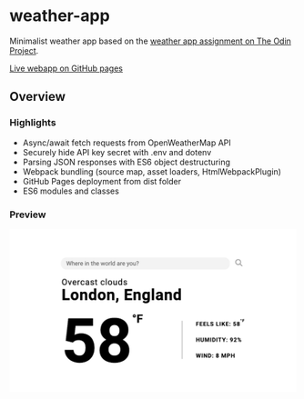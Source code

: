 # weather-app

Minimalist weather app based on the [weather app assignment on The Odin Project](https://www.theodinproject.com/lessons/node-path-javascript-weather-app).

[Live webapp on GitHub pages](https://imkevinchu.github.io/weather-app/)

## Overview

### Highlights

- Async/await fetch requests from OpenWeatherMap API
- Securely hide API key secret with .env and dotenv
- Parsing JSON responses with ES6 object destructuring
- Webpack bundling (source map, asset loaders, HtmlWebpackPlugin)
- GitHub Pages deployment from dist folder
- ES6 modules and classes

### Preview

![](./preview.png)
